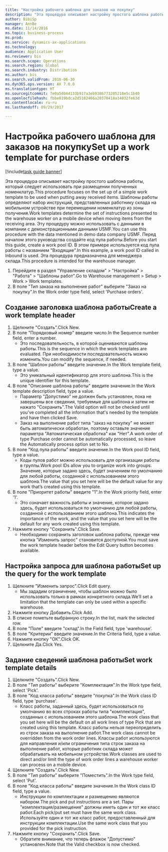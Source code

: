 ```yaml
--- 
title: "Настройка рабочего шаблона для заказов на покупку"
description: "Эта процедура описывает настройку простого шаблона работы, который следует использовать при размещении полученных номенклатур."
author: BibiSp
manager: AnnBe
ms.date: 11/14/2016
ms.topic: business-process
ms.prod: 
ms.service: dynamics-ax-applications
ms.technology: 
audience: Application User
ms.reviewer: bis
ms.search.scope: Operations
ms.search.region: Global
ms.search.industry: Distribution
ms.author: bis
ms.search.validFrom: 2016-06-30
ms.dyn365.ops.version: AX 7.0.0
ms.translationtype: HT
ms.sourcegitcommit: 7e0a5d044133b917a3eb9386773205218e5c1b40
ms.openlocfilehash: fbbe019bdca2d5182466a20370418a14032fe63d
ms.contentlocale: ru-ru
ms.lasthandoff: 09/29/2017

---
```

# <a name="set-up-a-work-template-for-purchase-orders"></a><span data-ttu-id="7f864-103">Настройка рабочего шаблона для заказов на покупку</span><span class="sxs-lookup"><span data-stu-id="7f864-103">Set up a work template for purchase orders</span></span>

[!include[task guide banner](../../includes/task-guide-banner.md)]

<span data-ttu-id="7f864-104">Эта процедура описывает настройку простого шаблона работы, который следует использовать при размещении полученных номенклатур.</span><span class="sxs-lookup"><span data-stu-id="7f864-104">This procedure focuses on the set up of a simple work template to be used when putting away received items.</span></span> <span data-ttu-id="7f864-105">Шаблоны работы определяют набор инструкций, представленных работнику склада на мобильном устройстве при перемещении номенклатур из зоны получения.</span><span class="sxs-lookup"><span data-stu-id="7f864-105">Work templates determine the set of instructions presented to the warehouse worker on a mobile device when moving items from the receiving area.</span></span> <span data-ttu-id="7f864-106">Эту процедуру можно использовать с данными в компании с демонстрационными данными USMF.</span><span class="sxs-lookup"><span data-stu-id="7f864-106">You can use this procedure with the data mentioned in demo data company USMF.</span></span> <span data-ttu-id="7f864-107">Перед началом этого руководства создайте код пула работы.</span><span class="sxs-lookup"><span data-stu-id="7f864-107">Before you start this guide, create a work pool ID.</span></span> <span data-ttu-id="7f864-108">В этом примере используется код пула работы с названием "Входящие".</span><span class="sxs-lookup"><span data-stu-id="7f864-108">In this example, a work pool ID called in Inbound is used.</span></span> <span data-ttu-id="7f864-109">Эта процедура предназначена для менеджера склада.</span><span class="sxs-lookup"><span data-stu-id="7f864-109">This procedure is intended for the warehouse manager.</span></span>

1. <span data-ttu-id="7f864-110">Перейдите в раздел "Управление складом" > "Настройка" > "Работа" > "Шаблоны работ".</span><span class="sxs-lookup"><span data-stu-id="7f864-110">Go to Warehouse management > Setup > Work > Work templates.</span></span>
2. <span data-ttu-id="7f864-111">В поле "Тип заказа на выполнение работ" выберите "Заказ на покупку".</span><span class="sxs-lookup"><span data-stu-id="7f864-111">In the Work order type field, select 'Purchase orders'.</span></span>

## <a name="create-a-work-template-header"></a><span data-ttu-id="7f864-112">Создание заголовка шаблона работы</span><span class="sxs-lookup"><span data-stu-id="7f864-112">Create a work template header</span></span>
1. <span data-ttu-id="7f864-113">Щелкните "Создать".</span><span class="sxs-lookup"><span data-stu-id="7f864-113">Click New.</span></span>
2. <span data-ttu-id="7f864-114">В поле "Порядковый номер" введите число.</span><span class="sxs-lookup"><span data-stu-id="7f864-114">In the Sequence number field, enter a number.</span></span>
    * <span data-ttu-id="7f864-115">Это последовательность, в которой оцениваются шаблоны работы.</span><span class="sxs-lookup"><span data-stu-id="7f864-115">This is the sequence in which the work templates are evaluated.</span></span> <span data-ttu-id="7f864-116">При необходимости последовательность можно изменить.</span><span class="sxs-lookup"><span data-stu-id="7f864-116">You can modify the sequence, if needed.</span></span>  
3. <span data-ttu-id="7f864-117">В поле "Шаблон работы" введите значение.</span><span class="sxs-lookup"><span data-stu-id="7f864-117">In the Work template field, type a value.</span></span>
    * <span data-ttu-id="7f864-118">Это уникальный идентификатор для этого шаблона.</span><span class="sxs-lookup"><span data-stu-id="7f864-118">This is the unique identifier for this template.</span></span>  
4. <span data-ttu-id="7f864-119">В поле "Описание шаблона работы" введите значение.</span><span class="sxs-lookup"><span data-stu-id="7f864-119">In the Work template description field, type a value.</span></span>
    * <span data-ttu-id="7f864-120">Параметр "Допустимо" не должен быть установлен, пока не завершены все сведения, требуемые для шаблона и затем не нажато "Сохранить".</span><span class="sxs-lookup"><span data-stu-id="7f864-120">The Valid option will not be checked until you’ve completed all the information that's needed by the template and have then clicked Save.</span></span>  
    * <span data-ttu-id="7f864-121">Заказ на выполнение работ типа "заказ на покупку" не может быть автоматически обработан, поэтому оставьте значение параметра "Автоматическая обработка" как "Нет".</span><span class="sxs-lookup"><span data-stu-id="7f864-121">A work order of type Purchase order cannot be automatically processed, so leave the  Automatically process option set to No.</span></span>  
5. <span data-ttu-id="7f864-122">В поле "Код пула работы" введите значение.</span><span class="sxs-lookup"><span data-stu-id="7f864-122">In the Work pool ID field, type a value.</span></span>
    * <span data-ttu-id="7f864-123">Коды пулов работ можно использовать для организации работы в группы.</span><span class="sxs-lookup"><span data-stu-id="7f864-123">Work pool IDs allow you to organize work into groups.</span></span> <span data-ttu-id="7f864-124">Значение, которые задано здесь, будет значением по умолчанию для любой работы, созданной с использованием этого шаблона.</span><span class="sxs-lookup"><span data-stu-id="7f864-124">The value that you set here will be the default value for any work that’s created using this template.</span></span>  
6. <span data-ttu-id="7f864-125">В поле "Приоритет работы" введите "1".</span><span class="sxs-lookup"><span data-stu-id="7f864-125">In the Work priority field, enter '1'.</span></span>
    * <span data-ttu-id="7f864-126">Это означает важность работы и значение, которое задано здесь, будет использоваться по умолчанию для любой работы, созданной с использованием этого шаблона.</span><span class="sxs-lookup"><span data-stu-id="7f864-126">This indicates the importance of the work, and the value that you set here will be the default for any work created using this template.</span></span>  
7. <span data-ttu-id="7f864-127">Нажмите кнопку "Сохранить".</span><span class="sxs-lookup"><span data-stu-id="7f864-127">Click Save.</span></span>
    * <span data-ttu-id="7f864-128">Необходимо сохранить заголовок шаблона работы, прежде чем кнопка "Изменить запрос" становится доступной.</span><span class="sxs-lookup"><span data-stu-id="7f864-128">You must save the work template header before the Edit Query button becomes available.</span></span>  

## <a name="set-up-the-query-for-the-work-template"></a><span data-ttu-id="7f864-129">Настройка запроса для шаблона работы</span><span class="sxs-lookup"><span data-stu-id="7f864-129">Set up the query for the work template</span></span>
1. <span data-ttu-id="7f864-130">Щелкните "Изменить запрос".</span><span class="sxs-lookup"><span data-stu-id="7f864-130">Click Edit query.</span></span>
    * <span data-ttu-id="7f864-131">Мы зададим ограничение, чтобы шаблон можно было использовать только в рамках конкретного склада.</span><span class="sxs-lookup"><span data-stu-id="7f864-131">We’ll set a limitation that the template can only be used within a specific warehouse.</span></span>  
2. <span data-ttu-id="7f864-132">Нажмите кнопку Добавить.</span><span class="sxs-lookup"><span data-stu-id="7f864-132">Click Add.</span></span>
3. <span data-ttu-id="7f864-133">В списке пометьте выбранную строку.</span><span class="sxs-lookup"><span data-stu-id="7f864-133">In the list, mark the selected row.</span></span>
4. <span data-ttu-id="7f864-134">В поле "Поле" введите "склад".</span><span class="sxs-lookup"><span data-stu-id="7f864-134">In the Field field, type 'warehouse'.</span></span>
5. <span data-ttu-id="7f864-135">В поле "Критерии" введите значение.</span><span class="sxs-lookup"><span data-stu-id="7f864-135">In the Criteria field, type a value.</span></span>
6. <span data-ttu-id="7f864-136">Нажмите кнопку "OК".</span><span class="sxs-lookup"><span data-stu-id="7f864-136">Click OK.</span></span>
7. <span data-ttu-id="7f864-137">Щелкните Да.</span><span class="sxs-lookup"><span data-stu-id="7f864-137">Click Yes.</span></span>

## <a name="set-work-template-details"></a><span data-ttu-id="7f864-138">Задание сведений шаблона работы</span><span class="sxs-lookup"><span data-stu-id="7f864-138">Set work template details</span></span>
1. <span data-ttu-id="7f864-139">Щелкните "Создать".</span><span class="sxs-lookup"><span data-stu-id="7f864-139">Click New.</span></span>
2. <span data-ttu-id="7f864-140">В поле "Тип работы" выберите "Комплектация".</span><span class="sxs-lookup"><span data-stu-id="7f864-140">In the Work type field, select 'Pick'.</span></span>
3. <span data-ttu-id="7f864-141">В поле "Код класса работы" введите "покупка".</span><span class="sxs-lookup"><span data-stu-id="7f864-141">In the Work class ID field, type 'purchase'.</span></span>
    * <span data-ttu-id="7f864-142">Класс работы, заданный здесь, будет использоваться по умолчанию во всех строках работы типа "комплектация", созданных с использованием этого шаблона.</span><span class="sxs-lookup"><span data-stu-id="7f864-142">The work class that you set here will be the default on all work lines of type Pick that are created using this template.</span></span> <span data-ttu-id="7f864-143">Класс работы нельзя переопределить из строк заказа на выполнение работ.</span><span class="sxs-lookup"><span data-stu-id="7f864-143">The work class cannot be overridden from the work order lines.</span></span> <span data-ttu-id="7f864-144">Классы работ используются для направления и/или ограничения типа строк заказа на выполнение работ, которые работник склада может обрабатывать на мобильном устройстве.</span><span class="sxs-lookup"><span data-stu-id="7f864-144">Work classes are used to direct and/or limit the type of work order lines a warehouse worker can process on a mobile device.</span></span>  
4. <span data-ttu-id="7f864-145">Щелкните "Создать".</span><span class="sxs-lookup"><span data-stu-id="7f864-145">Click New.</span></span>
5. <span data-ttu-id="7f864-146">В поле "Тип работы" выберите "Поместить".</span><span class="sxs-lookup"><span data-stu-id="7f864-146">In the Work type field, select 'Put'.</span></span>
6. <span data-ttu-id="7f864-147">В поле "Код класса работы" введите значение.</span><span class="sxs-lookup"><span data-stu-id="7f864-147">In the Work class ID field, type a value.</span></span>
    * <span data-ttu-id="7f864-148">Инструкции по комплектации и размещению являются набором.</span><span class="sxs-lookup"><span data-stu-id="7f864-148">The pick and put instructions are a set.</span></span> <span data-ttu-id="7f864-149">Пары "комплектация/размещение" должны иметь один и тот же класс работ.</span><span class="sxs-lookup"><span data-stu-id="7f864-149">Each pick/put set must have the same work class.</span></span> <span data-ttu-id="7f864-150">Используйте один и тот же класс работ, предоставленный для инструкции комплектации.</span><span class="sxs-lookup"><span data-stu-id="7f864-150">Use the same work class that you provided for the pick instruction.</span></span>  
7. <span data-ttu-id="7f864-151">Нажмите кнопку "Сохранить".</span><span class="sxs-lookup"><span data-stu-id="7f864-151">Click Save.</span></span>
    * <span data-ttu-id="7f864-152">Обратите внимание, что теперь флажок "Допустимо" установлен.</span><span class="sxs-lookup"><span data-stu-id="7f864-152">Note that the Valid checkbox is now checked.</span></span>  


